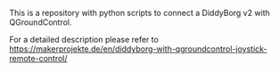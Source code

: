 This is a repository with python scripts to connect a DiddyBorg v2 with QGroundControl.

For a detailed description please refer to https://makerprojekte.de/en/diddyborg-with-qgroundcontrol-joystick-remote-control/